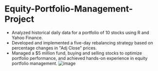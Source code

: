 # Equity-Portfolio-Management-Project

-	Analyzed historical daily data for a portfolio of 10 stocks using R and Yahoo Finance.
-	Developed and implemented a five-day rebalancing strategy based on percentage changes in "Adj Close" prices.
-	Managed a $5 million fund, buying and selling stocks to optimize portfolio performance, and achieved hands-on experience in equity portfolio management.
![image](https://github.com/meghana221997/Equity-Portfolio-Management-Project/assets/42384733/8fe25155-b870-4da2-9a2e-ec31c457ff2a)
